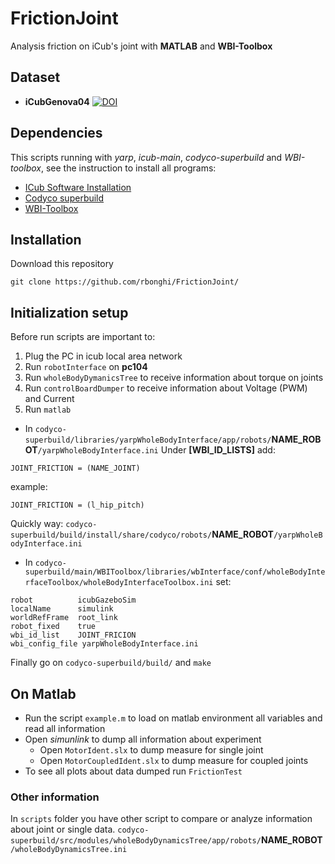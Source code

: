 # FrictionJoint
Analysis friction on iCub's joint with **MATLAB** and **WBI-Toolbox**

## Dataset
- **iCubGenova04** [![DOI](https://zenodo.org/badge/doi/10.5281/zenodo.14814.svg)](http://dx.doi.org/10.5281/zenodo.14814)

## Dependencies
This scripts running with *yarp*, *icub-main*, *codyco-superbuild* and *WBI-toolbox*, see the instruction to install all programs:
- [ICub Software Installation](http://wiki.icub.org/wiki/ICub_Software_Installation)
- [Codyco superbuild](https://github.com/robotology/codyco-superbuild)
- [WBI-Toolbox](https://github.com/robotology-playground/WBI-Toolbox)

## Installation
Download this repository
```
git clone https://github.com/rbonghi/FrictionJoint/
```

## Initialization setup
Before run scripts are important to:

1. Plug the PC in icub local area network
2. Run `robotInterface` on **pc104**
3. Run `wholeBodyDymanicsTree` to receive information about torque on joints
4. Run `controlBoardDumper` to receive information about Voltage (PWM) and Current
5. Run `matlab` 

- In `codyco-superbuild/libraries/yarpWholeBodyInterface/app/robots/`**NAME_ROBOT**`/yarpWholeBodyInterface.ini`
Under **[WBI_ID_LISTS]** add:
```
JOINT_FRICTION = (NAME_JOINT)
```
example:
```
JOINT_FRICTION = (l_hip_pitch)
```
Quickly way: `codyco-superbuild/build/install/share/codyco/robots/`**NAME_ROBOT**`/yarpWholeBodyInterface.ini`

- In `codyco-superbuild/main/WBIToolbox/libraries/wbInterface/conf/wholeBodyInterfaceToolbox/wholeBodyInterfaceToolbox.ini`
set:
```
robot          icubGazeboSim
localName      simulink
worldRefFrame  root_link
robot_fixed    true
wbi_id_list    JOINT_FRICION
wbi_config_file yarpWholeBodyInterface.ini
```
Finally go on `codyco-superbuild/build/` and `make`

## On Matlab
- Run the script `example.m` to load on matlab environment all variables and read all information
- Open *simunlink* to dump all information about experiment
  - Open `MotorIdent.slx` to dump measure for single joint
  - Open `MotorCoupledIdent.slx` to dump measure for coupled joints
- To see all plots about data dumped run `FrictionTest`

### Other information
In `scripts` folder you have other script to compare or analyze information about joint or single data.
`codyco-superbuild/src/modules/wholeBodyDynamicsTree/app/robots/`**NAME_ROBOT**`/wholeBodyDynamicsTree.ini`

